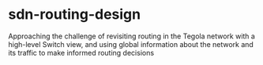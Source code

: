 # sdn-routing-design
Approaching the challenge of revisiting routing in the Tegola network with a high-level Switch view, and using global information about the network and its traffic to make informed routing decisions
